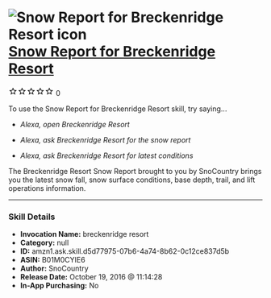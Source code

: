 # &nbsp;<img src="skill_icon" alt="Snow Report for Breckenridge Resort icon" width="36"> [Snow Report for Breckenridge Resort](http://alexa.amazon.com/#skills/amzn1.ask.skill.d5d77975-07b6-4a74-8b62-0c12ce837d5b)
![0 stars](../../images/ic_star_border_black_18dp_1x.png)![0 stars](../../images/ic_star_border_black_18dp_1x.png)![0 stars](../../images/ic_star_border_black_18dp_1x.png)![0 stars](../../images/ic_star_border_black_18dp_1x.png)![0 stars](../../images/ic_star_border_black_18dp_1x.png) 0

To use the Snow Report for Breckenridge Resort skill, try saying...

* *Alexa, open Breckenridge Resort*

* *Alexa, ask Breckenridge Resort for the snow report*

* *Alexa, ask Breckenridge Resort for latest conditions*

The Breckenridge Resort Snow Report brought to you by SnoCountry brings you the latest snow fall, snow surface conditions,  base depth, trail, and lift operations information.

***

### Skill Details

* **Invocation Name:** breckenridge resort
* **Category:** null
* **ID:** amzn1.ask.skill.d5d77975-07b6-4a74-8b62-0c12ce837d5b
* **ASIN:** B01M0CYIE6
* **Author:** SnoCountry
* **Release Date:** October 19, 2016 @ 11:14:28
* **In-App Purchasing:** No
